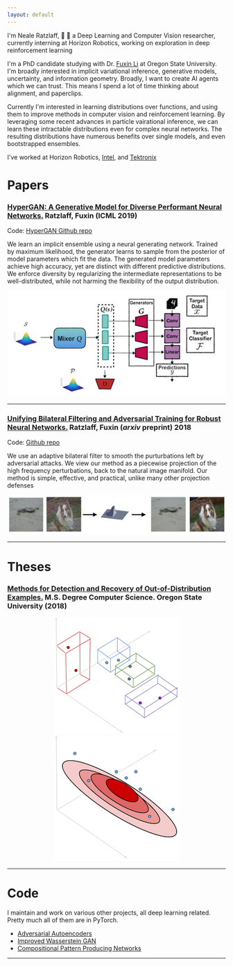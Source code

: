 ```yaml
---
layout: default
---
```


I'm Neale Ratzlaff, &#x1F332; &#x1F332; a Deep Learning and Computer Vision researcher, currently interning at Horizon Robotics, working on exploration in deep reinforcement learning

I'm a PhD candidate studying with Dr. [Fuxin Li](https://web.engr.oregonstate.edu/~lif/) at Oregon State University.
I'm broadly interested in implicit variational inference, generative models, uncertainty, and information geometry. Broadly, I want to create AI agents which we can trust. This means I spend a lot of time thinking about alignment, and paperclips.

Currently I'm interested in learning distributions over functions, and using them to improve methods in computer vision and reinforcement learning. By leveraging some recent advances in particle vairational inference, we can learn these intractable distributions even for complex neural networks. The resulting distributions have numerous benefits over single models, and even bootstrapped ensembles. 
        
I've worked at Horizon Robotics, [Intel](https://vimeo.com/170280447), and [Tektronix](https://www.tek.com/)


# Papers

### [HyperGAN: A Generative Model for Diverse Performant Neural Networks.](http://proceedings.mlr.press/v97/ratzlaff19a/ratzlaff19a.pdf) **Ratzlaff**, Fuxin (ICML 2019)

Code: [HyperGAN Github repo](https://github.com/neale/HyperGAN)

We learn an implicit ensemble using a neural generating network. Trained by maximum likelihood, the generator learns to sample from the posterior of model parameters which fit the data. 
The generated model parameters achieve high accuracy, yet are distinct with different predictive distributions. 
We enforce diversity by regularizing the intermediate representations to be well-distributed, while not harming the flexibility of the output distribution.  
<div style="text-align:center"><img src="/hypergan.png" /></div>

---------

### [Unifying Bilateral Filtering and Adversarial Training for Robust Neural Networks.](https://arxiv.org/abs/1804.01635) **Ratzlaff**, Fuxin (_arxiv_ preprint) 2018

Code: [Github repo](https://github.com/neale/adversarial-toolbox)

We use an adaptive bilateral filter to smooth the purturbations left by adversarial attacks. We view our method as a piecewise projection of the high frequency perturbations, back to the natural image manifold. Our method is simple, effective, and practical, unlike many other projection defenses

![BFNet](/BFNet.png)

---------

# Theses


### [Methods for Detection and Recovery of Out-of-Distribution Examples.](https://ir.library.oregonstate.edu/concern/graduate_thesis_or_dissertations/mw22vb88d) M.S. Degree Computer Science. Oregon State University (2018)

<div style="text-align:center"><img src="/class.png" /> <img src="/density.png"/> </div>

---------

# Code

I maintain and work on various other projects, all deep learning related. Pretty much all of them are in PyTorch. 

* [Adversarial Autoencoders](https://github.com/neale/adversarial-autoencoder)
* [Improved Wasserstein GAN](https://github.com/neale/Improved-WGAN)
* [Compositional Pattern Producing Networks](https://github.com/neale/CPPN)

---------


